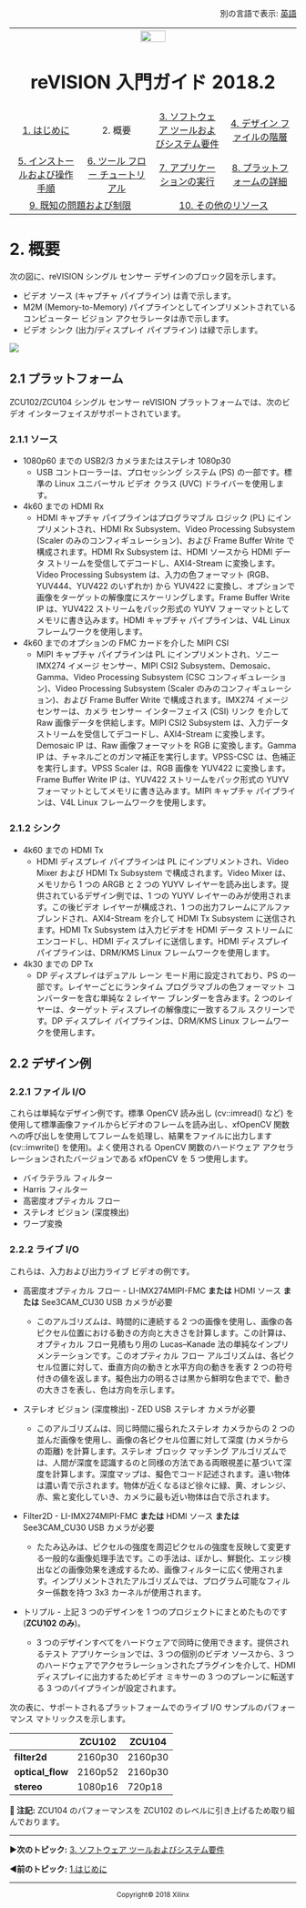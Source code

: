 <p align="right">
            別の言語で表示: <a href="../master/overview.md">英語</a>    <table style="width:100%">
  <tr>

<th width="100%" colspan="6"><img src="https://www.xilinx.com/content/dam/xilinx/imgs/press/media-kits/corporate/xilinx-logo.png" width="30%"/><h1>reVISION 入門ガイド 2018.2</h1>
</th>

  </tr>
  <tr>
    <td width="17%" align="center"><a href="README.md">1. はじめに</a></td>
    <td width="16%" align="center">2. 概要</td>
    <td width="17%" align="center"><a href="software-tools-system-requirements.md">3. ソフトウェア ツールおよびシステム要件</a></td>
    <td width="17%" align="center"><a href="design-file-hierarchy.md">4. デザイン ファイルの階層</a></td>
</tr>
<tr>
    <td width="17%" align="center"><a href="operating-instructions.md">5. インストールおよび操作手順</a></td>
    <td width="16%" align="center"><a href="tool-flow-tutorials.md">6. ツール フロー チュートリアル</a></td>
    <td width="17%" align="center"><a href="run-application.md">7. アプリケーションの実行</a></td>
    <td width="17%" align="center"><a href="platform-details.md">8. プラットフォームの詳細</a></td>    
  </tr>
<tr>
    <td width="17%" align="center" colspan="2"><a href="known-issues-limitations.md">9. 既知の問題および制限</a></td>
    <td width="16%" align="center" colspan="2"><a href="additional-references.md">10. その他のリソース</a></td>
</tr>
</table>

# 2.  概要

次の図に、reVISION シングル センサー デザインのブロック図を示します。
* ビデオ ソース (キャプチャ パイプライン) は青で示します。
* M2M (Memory-to-Memory) パイプラインとしてインプリメントされているコンピューター ビジョン アクセラレータは赤で示します。
* ビデオ シンク (出力/ディスプレイ パイプライン) は緑で示します。

![](./images/rv-ss-bd.jpg)

## 2.1 プラットフォーム

ZCU102/ZCU104 シングル センサー reVISION プラットフォームでは、次のビデオ インターフェイスがサポートされています。

### 2.1.1 ソース
* 1080p60 までの USB2/3 カメラまたはステレオ 1080p30
   * USB コントローラーは、プロセッシング システム (PS) の一部です。標準の Linux ユニバーサル ビデオ クラス (UVC) ドライバーを使用します。
* 4k60 までの HDMI Rx
   * HDMI キャプチャ パイプラインはプログラマブル ロジック (PL) にインプリメントされ、HDMI Rx Subsystem、Video Processing Subsystem (Scaler のみのコンフィギュレーション)、および Frame Buffer Write で構成されます。HDMI Rx Subsystem は、HDMI ソースから HDMI データ ストリームを受信してデコードし、AXI4-Stream に変換します。Video Processing Subsystem は、入力の色フォーマット (RGB、YUV444、YUV422 のいずれか) から YUV422 に変換し、オプションで画像をターゲットの解像度にスケーリングします。Frame Buffer Write IP は、YUV422 ストリームをパック形式の YUYV フォーマットとしてメモリに書き込みます。HDMI キャプチャ パイプラインは、V4L Linux フレームワークを使用します。
* 4k60 までのオプションの FMC カードを介した MIPI CSI
   * MIPI キャプチャ パイプラインは PL にインプリメントされ、ソニー IMX274 イメージ センサー、MIPI CSI2 Subsystem、Demosaic、Gamma、Video Processing Subsystem (CSC コンフィギュレーション)、Video Processing Subsystem (Scaler のみのコンフィギュレーション)、および Frame Buffer Write で構成されます。IMX274 イメージ センサーは、カメラ センサー インターフェイス (CSI) リンク を介して Raw 画像データを供給します。MIPI CSI2 Subsystem は、入力データ ストリームを受信してデコードし、AXI4-Stream に変換します。Demosaic IP は、Raw 画像フォーマットを RGB に変換します。Gamma IP は、チャネルごとのガンマ補正を実行します。VPSS-CSC は、色補正を実行します。VPSS Scaler は、RGB 画像を YUV422 に変換します。Frame Buffer Write IP は、YUV422 ストリームをパック形式の YUYV フォーマットとしてメモリに書き込みます。MIPI キャプチャ パイプラインは、V4L Linux フレームワークを使用します。

### 2.1.2 シンク
* 4k60 までの HDMI Tx
  * HDMI ディスプレイ パイプラインは PL にインプリメントされ、Video Mixer および HDMI Tx Subsystem で構成されます。Video Mixer は、メモリから 1 つの ARGB と 2 つの YUYV レイヤーを読み出します。提供されているデザイン例では、1 つの YUYV レイヤーのみが使用されます。この後ビデオ レイヤーが構成され、1 つの出力フレームにアルファブレンドされ、AXI4-Stream を介して HDMI Tx Subsystem に送信されます。HDMI Tx Subsystem は入力ビデオを HDMI データ ストリームにエンコードし、HDMI ディスプレイに送信します。HDMI ディスプレイ パイプラインは、DRM/KMS Linux フレームワークを使用します。
* 4k30 までの DP Tx
   * DP ディスプレイはデュアル レーン モード用に設定されており、PS の一部です。レイヤーごとにランタイム プログラマブルの色フォーマット コンバーターを含む単純な 2 レイヤー ブレンダーを含みます。2 つのレイヤーは、ターゲット ディスプレイの解像度に一致するフル スクリーンです。DP ディスプレイ パイプラインは、DRM/KMS Linux フレームワークを使用します。

## 2.2 デザイン例

### 2.2.1 ファイル I/O
これらは単純なデザイン例です。標準 OpenCV 読み出し (cv::imread() など) を使用して標準画像ファイルからビデオのフレームを読み出し、xfOpenCV 関数への呼び出しを使用してフレームを処理し、結果をファイルに出力します (cv::imwrite() を使用)。よく使用される OpenCV 関数のハードウェア アクセラレーションされたバージョンである xfOpenCV を 5 つ使用します。
* バイラテラル フィルター
* Harris フィルター
* 高密度オプティカル フロー
* ステレオ ビジョン (深度検出)
* ワープ変換

### 2.2.2 ライブ I/O
これらは、入力および出力ライブ ビデオの例です。
* 高密度オプティカル フロー - LI-IMX274MIPI-FMC **または** HDMI ソース **または** See3CAM_CU30 USB カメラが必要
   * このアルゴリズムは、時間的に連続する 2 つの画像を使用し、画像の各ピクセル位置における動きの方向と大きさを計算します。この計算は、オプティカル フロー見積もり用の Lucas–Kanade 法の単純なインプリメンテーションです。このオプティカル フロー アルゴリズムは、各ピクセル位置に対して、垂直方向の動きと水平方向の動きを表す 2 つの符号付きの値を返します。擬色出力の明るさは黒から鮮明な色までで、動きの大きさを表し、色は方向を示します。

* ステレオ ビジョン (深度検出) - ZED USB ステレオ カメラが必要
   * このアルゴリズムは、同じ時間に撮られたステレオ カメラからの 2 つの並んだ画像を使用し、画像の各ピクセル位置に対して深度 (カメラからの距離) を計算します。ステレオ ブロック マッチング アルゴリズムでは、人間が深度を認識するのと同様の方法である両眼視差に基づいて深度を計算します。深度マップは、擬色でコード記述されます。遠い物体は濃い青で示されます。物体が近くなるほど徐々に緑、黄、オレンジ、赤、紫と変化していき、カメラに最も近い物体は白で示されます。

* Filter2D - LI-IMX274MIPI-FMC **または** HDMI ソース **または** See3CAM_CU30 USB カメラが必要
   * たたみ込みは、ピクセルの強度を周辺ピクセルの強度を反映して変更する一般的な画像処理手法です。この手法は、ぼかし、鮮鋭化、エッジ検出などの画像効果を達成するため、画像フィルターに広く使用されます。インプリメントされたアルゴリズムでは、プログラム可能なフィルター係数を持つ 3x3 カーネルが使用されます。

* トリプル - 上記 3 つのデザインを 1 つのプロジェクトにまとめたものです (**ZCU102 のみ**)。
   * 3 つのデザインすべてをハードウェアで同時に使用できます。提供されるテスト アプリケーションでは、3 つの個別のビデオ ソースから、3 つのハードウェアでアクセラレーションされたプラグインを介して、HDMI ディスプレイに出力するためビデオ ミキサーの 3 つのプレーンに転送する 3 つのパイプラインが設定されます。

次の表に、サポートされるプラットフォームでのライブ I/O サンプルのパフォーマンス マトリックスを示します。

|   | **ZCU102** | **ZCU104** |
|----|----|----|
| **filter2d** | 2160p30 | 2160p30 |
| **optical_flow** | 2160p52 | 2160p30 |
| **stereo** | 1080p16 | 720p18 |

**:pushpin: 注記:**
ZCU104 のパフォーマンスを ZCU102 のレベルに引き上げるため取り組んでおります。

<hr/>

:arrow_forward:**次のトピック:**  [3.  ソフトウェア ツールおよびシステム要件](software-tools-system-requirements.md)

:arrow_backward:**前のトピック:**  [1.はじめに](README.md)
<hr/>
<p align="center"><sup>Copyright&copy; 2018 Xilinx</sup></p>
